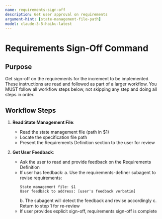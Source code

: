 ```yaml
---
name: requirements-sign-off
description: Get user approval on requirements
argument-hint: [state-management-file-path]
model: claude-3-5-haiku-latest
---
```


# Requirements Sign-Off Command

## Purpose

Get sign-off on the requirements for the increment to be implemented.
These instructions are read and followed as part of a larger workflow.
You MUST follow all workflow steps below, not skipping any step and doing all steps in order.

## Workflow Steps

1. **Read State Management File**:
   - Read the state management file (path in $1)
   - Locate the specification file path
   - Present the Requirements Definition section to the user for review

2. **Get User Feedback**:
   - Ask the user to read and provide feedback on the Requirements Definition
   - If user has feedback:
     a. Use the requirements-definer subagent to revise requirements:
        ```
        State management file: $1
        User feedback to address: [user's feedback verbatim]
        ```
     b. The subagent will detect the feedback and revise accordingly
     c. Return to step 1 for re-review
   - If user provides explicit sign-off, requirements sign-off is complete
